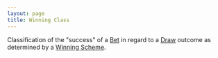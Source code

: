 ```yaml
---
layout: page
title: Winning Class
---
```


Classification of the "success" of a [Bet](bet) in regard to a [Draw](draw) outcome as determined by a [Winning Scheme](winning-scheme).
